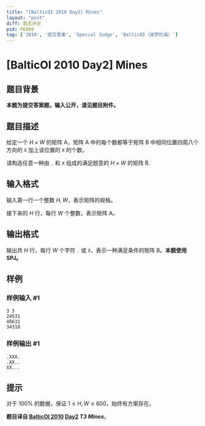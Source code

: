 ```yaml
---
title: "[BalticOI 2010 Day2] Mines"
layout: "post"
diff: 暂无评定
pid: P6809
tag: ['2010', '提交答案', 'Special Judge', 'BalticOI（波罗的海）']
---
```

# [BalticOI 2010 Day2] Mines
## 题目背景

**本题为提交答案题，输入公开，请见题目附件。**
## 题目描述

给定一个 $H\times W$ 的矩阵 A，矩阵 A 中的每个数都等于矩阵 B 中相同位置四周八个方向的 `X` 加上该位置的 `X` 的个数。

请构造任意一种由 `.` 和 `X` 组成的满足题意的 $H\times W$ 的矩阵 B.
## 输入格式

输入第一行一个整数 $H,W$，表示矩阵的规格。

接下来的 $H$ 行，每行 $W$ 个整数，表示矩阵 A。
## 输出格式

输出共 $H$ 行，每行 $W$ 个字符 `.` 或 `X`，表示一种满足条件的矩阵 B。**本题使用 SPJ。**
## 样例

### 样例输入 #1
```
3 5
24531
46631
34310
```
### 样例输出 #1
```
.XXX.
.XX..
XX...

```
## 提示

对于 $100\%$ 的数据，保证 $1\le H,W\le 600$，始终有方案存在。

**题目译自 [BalticOI 2010](https://www.luogu.com.cn/problem/U126003) [Day2](https://boi.cses.fi/files/boi2010_day2.pdf) *T3 Mines***。
